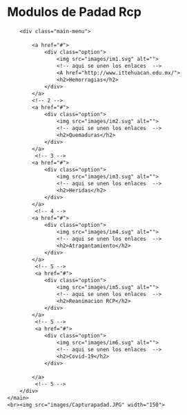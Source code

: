 <!DOCTYPE html>
<html lang="en">
<head>
    <meta charset="UTF-8">
    <meta http-equiv="X-UA-Compatible" content="IE=edge">
    <meta name="viewport" content="width=device-width, initial-scale=1.0">
    <title>Modulos _Padad_RCP</title>
    <link rel="stylesheet" href="css/estilos.css">
    
</head>
<body>
    <main>
         <h1 class="title"> Modulos  de Padad Rcp</h1>
        
        
        <div class="main-menu">

            <a href="#">
                <div class="option">
                    <img src="images/im1.svg" alt="">
                    <!-- aqui se unen los enlaces  -->
                    <A href="http://www.ittehuacan.edu.mx/">
                    <h2>Hemorragias</h2>
                </div>
            </a>
            <!-- 2 -->
            <a href="#">
                <div class="option">
                    <img src="images/im2.svg" alt="">
                    <!-- aqui se unen los enlaces  -->
                    <h2>Quemaduras</h2>
                </div>
            </a>
             <!-- 3 -->
            <a href="#">
                <div class="option">
                    <img src="images/im3.svg" alt="">
                    <!-- aqui se unen los enlaces  -->
                    <h2>Heridas</h2>
                </div>
            </a>
             <!-- 4 -->
            <a href="#">
                <div class="option">
                    <img src="images/im4.svg" alt="">
                    <!-- aqui se unen los enlaces  -->
                    <h2>Atragantamiento</h2>
                </div>
            </a>
             <!-- 5 -->
             <a href="#">
                <div class="option">
                    <img src="images/im5.svg" alt="">
                    <!-- aqui se unen los enlaces  -->
                    <h2>Reanimacion RCP</h2>
                </div>
            </a>
             <!-- 5 -->
             <a href="#">
                <div class="option">
                    <img src="images/im6.svg" alt="">
                    <!-- aqui se unen los enlaces  -->
                    <h2>Covid-19</h2>
                </div>
                
            </a>
             <!-- 5 -->
        </div> 
    </main>
    <br><img src="images/Capturapadad.JPG" width="150">
</body>
</html>

